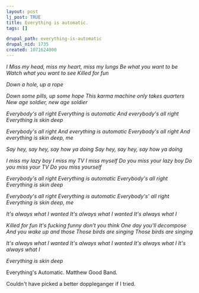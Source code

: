 ```yaml
--- 
layout: post
lj_post: TRUE
title: Everything is automatic.
tags: []

drupal_path: everything-is-automatic
drupal_nid: 1735
created: 1071624000
---
```

<i>I Miss my head, miss my heart, miss my lungs 
Be what you want to be 
Watch what you want to see 
Killed for fun </i>
<!--break--><i>Down a hole, up a rope 
Down some pills, up some hope 
This karma machine only takes quarters 
New age soldier, new age soldier 

Everybody's all right 
Everything is automatic 
And everybody's all right 
Everything is skin deep 

Everybody's all right 
And everything is automatic 
Everybody's all right 
And everything is skin deep, me 

Say hey, say hey, say how ya doing 
Say hey, say hey, say how ya doing 

I miss my lazy boy 
I miss my TV 
I miss myself 
Do you miss your lazy boy 
Do you miss your TV 
Do you miss yourself 

Everybody's all right 
Everything is automatic 
Everybody's all right 
Everything is skin deep 

Everybody's all right 
Everything is automatic 
Everybody's' all right 
Everything is skin deep, me 

It's always what I wanted 
It's always what I wanted 
It's always what I 

Killed for fun 
It's fucking funny don't you think 
One day you'll decompose 
And you wake up and those 
Those birds are singing 
Those birds are singing 

It's always what I wanted 
It's always what I wanted 
It's always what I 
It's always what I 

Everything is skin deep</i>

Everything's Automatic. Matthew Good Band.

Couldn't have picked a better doppleganger if I tried.

